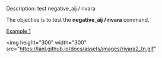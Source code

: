  Description: test negative\_aij / rivara

The objective is to test the **negative\_aij / rivara** command.

[Example 1](description_rivara.md)

<img height="300" width="300" src="https://lanl.github.io/docs/assets/images/rivara2_tn.gif"
